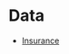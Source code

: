 # Data

- [Insurance](https://raw.githubusercontent.com/stedy/Machine-Learning-with-R-datasets/master/insurance.csv)

